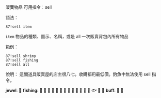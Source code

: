 販賣物品
可用指令：sell

語法：
```
87!sell item
```
`item` 物品的種類、圖示、名稱，或是 all 一次販賣背包內所有物品

範例：
```
87!sell shrimp
87!sell fishing
87!sell all
```
說明：
這間道具販賣屋的店主很八七。收購都用最低價。釣魚中無法使用 sell 指令。

**jewel**: :gem:
**fishing**: :penguin: :whale: :whale2: :shark: :dolphin: :octopus: :crocodile: :crab: :duck: :turtle: :squid: :blowfish: :tropical_fish: :fish: :frog: :shrimp:
**buff**: :bug: :candy:
